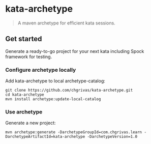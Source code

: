 # kata-archetype

> A maven archetype for efficient kata sessions.

## Get started

Generate a ready-to-go project for your next kata including Spock framework for testing.

### Configure archetype locally

Add kata-archetype to local archetype-catalog:

```
git clone https://github.com/chgrivas/kata-archetype.git
cd kata-archetype
mvn install archetype:update-local-catalog
```

### Use archetype

Generate a new project:

```
mvn archetype:generate -DarchetypeGroupId=com.chgrivas.learn -DarchetypeArtifactId=kata-archetype -DarchetypeVersion=1.0
```


